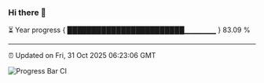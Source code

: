 ### Hi there 👋

⏳ Year progress { ████████████████████████▁▁▁▁▁▁ } 83.09 %

---

⏰ Updated on Fri, 31 Oct 2025 06:23:06 GMT

![Progress Bar CI](https://github.com/liununu/liununu/workflows/Progress%20Bar%20CI/badge.svg)
